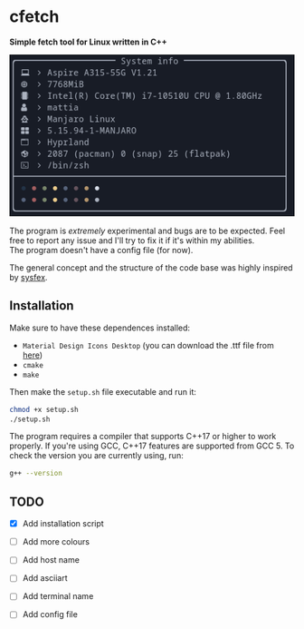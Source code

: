 # cfetch
**Simple fetch tool for Linux written in C++**

![](./resources/showoff.png)


The program is _extremely_ experimental and bugs are to be expected. Feel free to
report any issue and I'll try to fix it if it's within my abilities.  
The program doesn't have a config file (for now).  

The general concept and the structure of the code base was highly inspired by
[sysfex](https://github.com/mehedirm6244/sysfex). 

## Installation
Make sure to have these dependences installed:
- `Material Design Icons Desktop` (you can download the .ttf file from [here](https://github.com/Templarian/MaterialDesign-Font))
- `cmake`
- `make`

Then make the `setup.sh` file executable and run it:

``` sh
chmod +x setup.sh
./setup.sh
```

The program requires a compiler that supports C++17 or higher to work properly.
If you're using GCC, C++17 features are supported from GCC 5. To check the
version you are currently using, run:

``` sh
g++ --version
```


## TODO
- [x] Add installation script
- [ ] Add more colours
- [ ] Add host name
- [ ] Add asciiart
- [ ] Add terminal name
- [ ] Add config file


